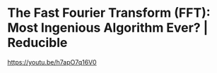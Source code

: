 # The Fast Fourier Transform (FFT): Most Ingenious Algorithm Ever? | Reducible

https://youtu.be/h7apO7q16V0

